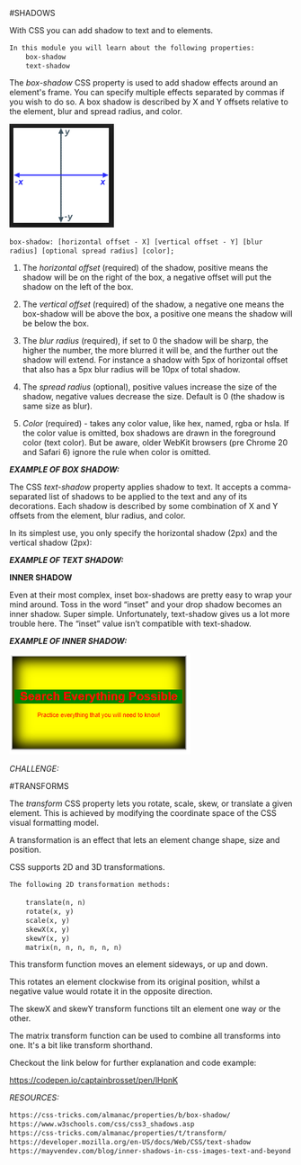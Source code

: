 #SHADOWS

With CSS you can add shadow to text and to elements.

```
In this module you will learn about the following properties:
    box-shadow
    text-shadow
```

The _box-shadow_ CSS property is used to add shadow effects around an element's frame. You can specify multiple effects separated by commas if you wish to do so. A box shadow is described by X and Y offsets relative to the element, blur and spread radius, and color.

![axis](../assets/x_and_yaxis.png)
```
box-shadow: [horizontal offset - X] [vertical offset - Y] [blur radius] [optional spread radius] [color];
```


1. The _horizontal offset_ (required) of the shadow, positive means the shadow will be on the right of the box, a negative offset will put the shadow on the left of the box.

2. The _vertical offset_ (required) of the shadow, a negative one means the box-shadow will be above the box, a positive one means the shadow will be below the box.

3. The _blur radius_ (required), if set to 0 the shadow will be sharp, the higher the number, the more blurred it will be, and the further out the shadow will extend. For instance a shadow with 5px of horizontal offset that also has a 5px blur radius will be 10px of total shadow.

4. The _spread radius_ (optional), positive values increase the size of the shadow, negative values decrease the size. Default is 0 (the shadow is same size as blur).

5. _Color_ (required) - takes any color value, like hex, named, rgba or hsla. If the color value is omitted, box shadows are drawn in the foreground color (text color). But be aware, older WebKit browsers (pre Chrome 20 and Safari 6) ignore the rule when color is omitted.


**_EXAMPLE OF BOX SHADOW:_**



The CSS _text-shadow_ property applies shadow to text. It accepts a comma-separated list of shadows to be applied to the text and any of its decorations. Each shadow is described by some combination of X and Y offsets from the element, blur radius, and color.

In its simplest use, you only specify the horizontal shadow (2px) and the vertical shadow (2px):


**_EXAMPLE OF TEXT SHADOW:_**





**INNER SHADOW**

Even at their most complex, inset box-shadows are pretty easy to wrap your mind around. Toss in the word “inset” and your drop shadow becomes an inner shadow. Super simple. Unfortunately, text-shadow gives us a lot more trouble here. The “inset” value isn’t compatible with text-shadow.



**_EXAMPLE OF INNER SHADOW:_**

![shadows](./Shadassets/InnerShadow.PNG)


_CHALLENGE:_


#TRANSFORMS

The _transform_ CSS property lets you rotate, scale, skew, or translate a given element. This is achieved by modifying the coordinate space of the CSS visual formatting model.

A transformation is an effect that lets an element change shape, size and position.

CSS supports 2D and 3D transformations.

```
The following 2D transformation methods:

    translate(n, n)
    rotate(x, y)
    scale(x, y)
    skewX(x, y)
    skewY(x, y)
    matrix(n, n, n, n, n, n)
```
This transform function moves an element sideways, or up and down.

This rotates an element clockwise from its original position, whilst a negative value would rotate it in the opposite direction.

The skewX and skewY transform functions tilt an element one way or the other.

The matrix transform function can be used to combine all transforms into one. It's a bit like transform shorthand.



Checkout the link below for further explanation and code example:

https://codepen.io/captainbrosset/pen/lHpnK








_RESOURCES:_

    https://css-tricks.com/almanac/properties/b/box-shadow/
    https://www.w3schools.com/css/css3_shadows.asp
    https://css-tricks.com/almanac/properties/t/transform/
    https://developer.mozilla.org/en-US/docs/Web/CSS/text-shadow
    https://mayvendev.com/blog/inner-shadows-in-css-images-text-and-beyond
